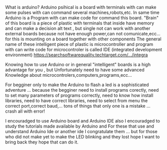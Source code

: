 What is arduino? Arduino psihical is a board with terminals with can make some pulses with can command several machines,robots,etc. In same time Arduino is a Program with can make code for command this board. "Brain" of this board is a piece of plastic with terminals that inside have memory and can make a decision alt text , but single not can work with another external boards because not have enough power,can not comunicate,ecc... for this is mounting on a board together with other components The general name of these intelligent piece of plastic is microcontroller and program with can write code for microcontroler is called IDE (integrated development environment) https://searchsoftwarequality.techtarget.com/.../integra

Knowing how to use Arduino or in general "intelligent" boards is a high advantage for you , but Unfortunately need to have some advanced Knowledge about microcontrolers,computers,programs,ecc...

For begginer only to make the Arduino to flash a led is a sophisticated adventure ... because the begginer need to install programs corectly, need to set many parameters of programs correctly, need to know how install libraries, need to have correct libraries, need to select from menu the correct port,correct baud,... tons of things that only one is a mistake ... crash all with error!

I encouradged to use Arduino board and Arduino IDE also I encouradged to study the tutorials made available by Arduino and For these that use and understand Arduino Ide or another ide I congratulate them ... but for those who did not make yet to make the LED blinking and they lost hope I want to bring back they hope that can do it.
